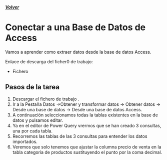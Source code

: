 ##### [Volver](/Curso-de-Herramientas-analiticas-para-auditoria-I/pages/Indice_curso.md)
<script src="https://kit.fontawesome.com/065728df02.js" crossorigin="anonymous"></script>

# Conectar a una Base de Datos de Access
 
Vamos a aprender como extraer datos desde la base de datos Access.

Enlace de descarga del ficher0 de trabajo:  

* Fichero  <a href="/Curso-de-Herramientas-analiticas-para-auditoria-I/downloads/8.Ventas_Detalle_Transaccion.accdb"><i class="fas fa-database"></i></a> 


## Pasos de la tarea 

1. Descargar el fichero de trabajo .
2. Ir a la Pestaña Datos ->Obtener y transformar datos -> Obtener 
datos -> Desde una base de datos -> Desde una base de datos Access.
3. A continuación seleccionamos todas la tablas existentes en la base de datos y pulsamos editar.
4. Ya en el editor de Power Query vrermos que se han creado 3 consultas, una por cada tabla.
5. Recorremos las tablas de las 3 consultas para entender los datos importados.
6. Veremos que solo tenemos que ajustar la columna precio de venta en la tabla categoría de productos sustituyendo el punto por la coma decimal.



